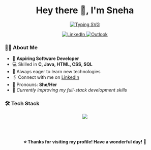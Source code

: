 <h1 align="center">Hey there 👋, I'm Sneha</h1>

<p align="center">
  <a href="https://git.io/typing-svg">
    <img src="https://readme-typing-svg.herokuapp.com?color=%23F772F7&size=25&center=true&vCenter=true&lines=Passionate+Developer;Welcome+to+my+Profile!" alt="Typing SVG" />
  </a>
</p>




<p align="center">
  <a href="https://linkedin.com/in/snehasasikumar" target="_blank">
    <img src="https://img.shields.io/badge/LinkedIn-blue?style=for-the-badge&logo=linkedin" alt="LinkedIn" />
  </a>
  
  <a href="mailto:snehas.20it@rathinam.in">
    <img src="https://img.shields.io/badge/Outlook-0078D4?style=for-the-badge&logo=microsoft-outlook&logoColor=white" alt="Outlook" />
  </a>
</p>


### 👩‍💻 About Me

- 🌟 **Aspiring Software Developer**
- 💻 Skilled in **C, Java, HTML, CSS, SQL**
- 🚀 Always eager to learn new technologies  
- 🖇 Connect with me on [LinkedIn](https://linkedin.com/in/snehasasikumar)  
- 👩 Pronouns: **She/Her**  
- 🌱 *Currently improving my full-stack development skills*


### 🛠️ Tech Stack

<p align="center">
  <img src="https://skillicons.dev/icons?i=c,java,html,css,js,mysql,mongodb,nodejs,express,vscode&theme=light" />
</p>
<br></br>

<p align="center">
  <b>⭐️ Thanks for visiting my profile! Have a wonderful day! 🌸</b>
</p>
